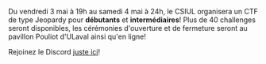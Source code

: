 Du vendredi 3 mai à 19h au samedi 4 mai à 24h, le CSIUL organisera un CTF de type Jeopardy pour **débutants** et **intermédiaires**! Plus de 40 challenges seront disponibles, les cérémonies d'ouverture et de fermeture seront au pavillon Pouliot d'ULaval ainsi qu'en ligne! 

Rejoinez le Discord [juste ici](https://discord.com/invite/2DmazBEGPS)!